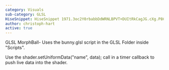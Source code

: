 ```yaml
---
category: Visuals
sub-category: GLSL
HiseSnippet: HiseSnippet 1971.3oc2Y0rbabbDdWRNLBPVT+DUItRkCagJG.cXg.P8CkhqDh+HHYDnDLWJYK6JkqA6NXwDNXm06NKoPboJ4XdE7s7D3mg7HjpxSPNkJ2zgbJWT5YlcA1EDhFBQtJaiKh8OSOecOcOcOq5ExcHQQ7PCyBmLNfXX9dH6w9hgsFho9FG11vbCzQ3HAIzRyp43.bTDw0vzb08kLLKrlg52q1sIlg8cHSYYX7LN0gzkNhJlxsW8GQYrNXWxIzQYz9t0Ozg62hy3w.dVEU0H.6bJ1i7XrTsUPFlqumKUvCsEXAIxvbslb2w1C4m6q0+YzHZeFQRTyvFLjlcGNyUhXIWiVCoL2do9cjggIp2znvp5nvsQGQcoS3OMZbCk.qoqHa7vbk7va0bvqVV3UMC7lCjLy.o0zP5lHamPZfXpDIdtJ5Pe3vY.FB6YghVWiU9uqfZwAM7EUFgOkzIDHlrhx2qZ0srt2Nau4GVrHD5iDVmgCshFZ8arRWkSHAbF6gvoUX4R620t6uperu+3JdrHVo7Kzl5S9X7Yj8I9jPLDHpAFRkNUwiHTdohpbIolVRUslp6LFKHCHvtt8v9DV4Rp+oVosr.fWUtffJtXAtBCztZkpeHPGQDkKcN0ULDTC7vMmvbHg5MTLgaQM+dvYq3Xdr.vT4Aw9NBJ2ur2lE+xhE7pfCBXiSb+ngaYIFRijdSWtCl0jG66FUt5lf0doFMfAkY0gsvLVeH8cpEUFT5YRrd2JUs9f4DvTAp3vPvq6RNC7XQXLArbghEnCJyr9sZ.n84MKVnPFRvrLPSBKhLifOPFbdfzJEKDMThwm5SGvCG0FjWtDdTPosxYXPUEYHIPFcJmw+D3PsGVt18jrR8OKt+i4BxSRbzhurn0rhFLXtxjmxgbFCL47Dq2rKYgk8iG0mDtEj1vffUphPkS9xQzatbL6sEN5jtLJx8OzmJdR.w+McGhQRlJ7WO8PYPUVCmvCzKfDJnRHX1lbFbgntht.pMI5TAO.taqEeT.2WZAy0EJoWKsdWlwaPgp5qfzY+Fu.7ES4MliS+CclMXx0+Ol5KSUE.YYXjYKdOQxsb5snCiigreuSnPzPtSWGkkkZCmdk93ID0+S0S7QsCUD8Hx39bbnqQeuz6wKrtqq6qkpSEjQS495W+5eVdtamvVorf7BwTkS2aUnckeuI5KKZYUB1sOVUm+qspAETaI40lFEvviehi.pqdrJw.DO.CEEJ4c4mCKCX8PE4ATMUss2QQ2JNRvGseHNXH0IJ2JaSFfiYhFAADbnrOGHUVcpD1jA05foNFhZbPP0J2+gpeO3AU24gU2olRqS3ddLxQbWRNKKao.sX7gCWITT7dZD4YDGH6MCVlrafvNLrvVLlMik5sW5Qvr7skEtS2ksS4umual899Ee4zjI8o7e6ipmlLM4X23h8mfNib2Xl7VrrsKkyHjH.JZy0iR1GxOhJFmcFh2Y8PWTHdSTOpvY37w3JyAiPo82FXLYxiqg1av.3feJ.WC04S91YLira+F5s+pHYOIUWZ0l+SPyqU8kLE3eeQmBLXgmBTWKeBTyEEvixYXaxH5IvkZQYYJqNBIegpTLK+VPYwbE8pc6.N4bWiMVDGpRKZLBZ1KxkFr5kMMZskbZz09t8znSRSaDFP77nx7gj2IjgS9LjYCTqtXApKqMq4ONo4OnptY1FIMyZFKDPQrrM1FHMJRXoFOH6AnwBXiqgNl.yK8VaBaFEFYLoaJzGxVPBR3MiQpVeQLBTXBVPgkkCE2PY.6SouAX7pcWjvAXEdn.5wD8+SDAbl.Bw8Q979yZfe9EiF2Hw.v.L84M4uPYhagrIeQLAtnYB6E2gx.kqgzWubL12irbdSAj8v3ACXjkKC6pn87wP5+ITxk4BqoMvsxs+8foNTFAFkK4pvLBRrFxbCvVxI6ML+Lz8uakk5WquIELVbr9LBi6.MUmGVu9EvZmlMpT4SNnckJC75kR2SRe1.IcKIc2ozMkzGnzWQ2PR2VR2SQ2tYiEFq2B0k36IFt.Hsc7uj137lO+i5ztZuG87d67GZcZCuO0+ocZexi6+7d24S2m0.Ph32IQ1ykH4OJoGrOPWACzCBTdlj9NAIdhwhUNbSTxPb1DlZrwEnZXtF5mhdRrHHV7Nxb2DMynmWnFYAq2uNJ2rpuEWhloTaczAPy24Tl9c+wYy0DtPJFsoiBXj87OCJn.NRLdKTxCUR4luW7QbedvPtO0Ia.3XhHj54QByh845PMDBYQvDN2t9wPJBN6XY+h5cgwovgx24rjwhZu0edr4dd89HMbsjiXZ882mgr5OneFRtiyqp2+eDjECOiWsyWQ+24xiWQwRdr1kLHyT4ue8IBNN2qXgD0NvHGxOIWlUX806+O2Mke1E7mu8W+u1sK+7dvFJeXvD67W9G0OfdAtFsqeDM8qj7W+pu5eu6IjQAb3cTN4xpdmMHr96U5cDFpakeNH4DlvClfogz2OJ+bWlqHG.QSWM8KEYS7cUDxOzRhvZRZyDg0RE9Cl8XD1Ij+4N51Cx7sqn3.wVe0+wBEPGIospcwFCifmW84NN4M0EV31K6Buyxtv6trK7dK6Bu+xtvcV1E9fu4EJe8aiXAej9FSCCXFA0mHzzTOSs5hJi+GfTxpD3
author: christoph-hart
active: true
---
```

GLSL MorphBall-  Uses the bunny.glsl script in the GLSL Folder inside "Scripts".

Use the shader.setUniformData("name", data); call in a timer callback to push live data into the shader. 

